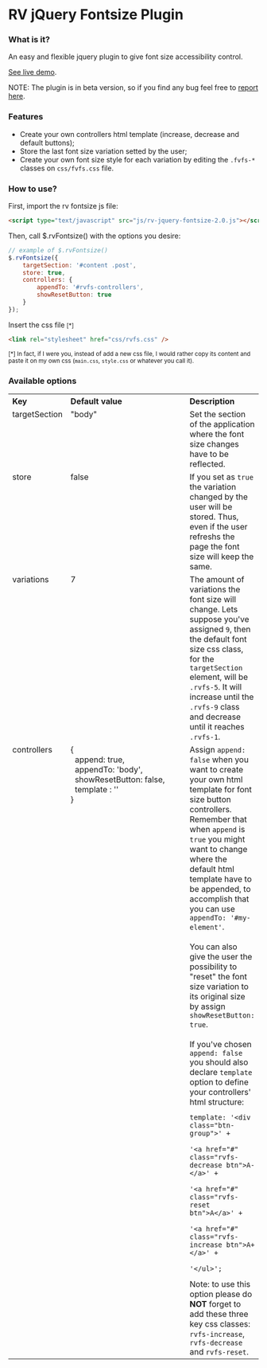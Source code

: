 # RV jQuery Fontsize Plugin

### What is it?
An easy and flexible jquery plugin to give font size accessibility control.

[See live demo](http://www.ramonvictor.com/demo/fontsize/fontsize2.0/).

NOTE: The plugin is in beta version, so if you find any bug feel free to [report here](https://github.com/ramonvictor/rv-jquery-fontsize/issues).

### Features
* Create your own controllers html template (increase, decrease and default buttons);
* Store the last font size variation setted by the user;
* Create your own font size style for each variation by editing the `.fvfs-*` classes on `css/fvfs.css` file.


### How to use?

First, import the rv fontsize js file:
``` html
<script type="text/javascript" src="js/rv-jquery-fontsize-2.0.js"></script>
```

Then, call $.rvFontsize() with the options you desire:

``` js
// example of $.rvFontsize()
$.rvFontsize({
    targetSection: '#content .post',
    store: true,
    controllers: {
        appendTo: '#rvfs-controllers',
        showResetButton: true
    }
}); 
```

Insert the css file <small>[*]</small>
``` html
<link rel="stylesheet" href="css/rvfs.css" />
```
<small>[*] In fact, if I were you, instead of add a new css file, I would rather copy its content and paste it on my own css (`main.css`, `style.css` or whatever you call it).</small>

### Available options

<table>
	<tbody><tr>
		<th align="left">Key</th>
		<th align="left" width="240">Default value</th>
		<th align="left">Description</th>
	</tr>
	<tr>
		<td align="left" valign="top">targetSection</td>
		<td align="left" valign="top">"body"</td>
		<td align="left" valign="top">Set the section of the application where the font size changes have to be reflected.</td>
	</tr>
	<tr>
		<td align="left" valign="top">store</td>
		<td align="left" valign="top">false</td>
		<td align="left" valign="top">If you set as <code>true</code> the variation changed by the user will be stored. Thus, even if the user refreshs the page the font size will keep the same.</td>
	</tr>
	<tr>
		<td align="left" valign="top">variations</td>
		<td align="left" valign="top">7</td>
		<td align="left" valign="top">The amount of variations the font size will change. Lets suppose  you've assigned <code>9</code>, then the default font size css class, for the <code>targetSection</code> element, will be <code>.rvfs-5</code>. It will increase until the <code>.rvfs-9</code> class and decrease until it reaches <code>.rvfs-1</code>.</td>
	</tr>
	<tr>
		<td align="left" valign="top">controllers</td>
		<td align="left" valign="top">
			{<br>
			&nbsp;&nbsp;append: true,<br>
			&nbsp;&nbsp;appendTo: 'body',<br>
			&nbsp;&nbsp;showResetButton: false,<br> 
			&nbsp;&nbsp;template : ''<br> 
			}
		</td>
		<td align="left" valign="top">Assign <code>append: false</code> when you want to create your own html template for font size button controllers.<br>
		Remember that when <code>append</code> is <code>true</code> you might want to change where the default html template have to be appended, to accomplish that you can use <code>appendTo: '#my-element'</code>.<br><br>
		You can also give the user the possibility to "reset" the font size variation to its original size by assign <code>showResetButton: true</code>.
		<br><br>
		If you've chosen <code>append: false</code> you should also declare <code>template</code> option to define your controllers' html structure: 
<pre><code>template: '&lt;div class="btn-group">' +
                        '&lt;a href="#" class="rvfs-decrease btn">A-&lt;/a>' +
                        '&lt;a href="#" class="rvfs-reset btn">A&lt;/a>' +
                        '&lt;a href="#" class="rvfs-increase btn">A+&lt;/a>' +
                 	 '&lt;/ul>';</code></pre>
         	 Note: to use this option please do <strong>NOT</strong> forget to add these three key css classes: <code>rvfs-increase</code>, <code>rvfs-decrease</code> and <code>rvfs-reset</code>.
		</td>
	</tr>
	</tbody>
</table>